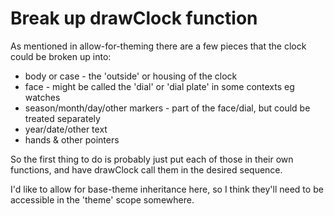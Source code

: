 Break up drawClock function
===========================

As mentioned in allow-for-theming there are a few pieces that the clock could be broken up into:

* body or case - the 'outside' or housing of the clock
* face - might be called the 'dial' or 'dial plate' in some contexts eg watches
* season/month/day/other markers - part of the face/dial, but could be treated separately
* year/date/other text
* hands & other pointers

So the first thing to do is probably just put each of those in their own functions, and have drawClock call them in the desired sequence.

I'd like to allow for base-theme inheritance here, so I think they'll need to be accessible in the 'theme' scope somewhere.



